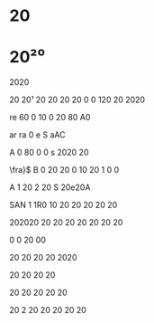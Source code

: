 

# 20

# 20²⁰

2020

20 20¹ 20 20 20 20 0 0 120 20 2020

re 60 0 10 0 20 80 A0

ar ra 0 e S aAC

A 0 80 0 0 s 2020 20

\fra}$ B 0 20 20 0 10 20 1 0 0

A 1 20 2 20 S 20e20A

SAN 1 1R0 10 20 20 20 20 20

202020 20 20 20 20 20 20 20

0 0 20 00

20 20 20 20 2020

20 20 20 20

20 20 20 20 20

20 2 20 20 20 20 20


